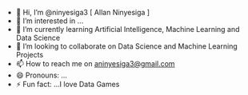 - 👋 Hi, I’m @ninyesiga3 [ Allan Ninyesiga ]
- 👀 I’m interested in ...
- 🌱 I’m currently learning Artificial Intelligence, Machine Learning and Data Science
- 💞️ I’m looking to collaborate on Data Science and Machine Learning Projects
- 📫 How to reach me on aninyesiga3@gmail.com
- 😄 Pronouns: ...
- ⚡ Fun fact: ...I love Data Games

<!---
ninyesiga3/ninyesiga3 is a ✨ special ✨ repository because its `README.md` (this file) appears on your GitHub profile.
You can click the Preview link to take a look at your changes.
--->
